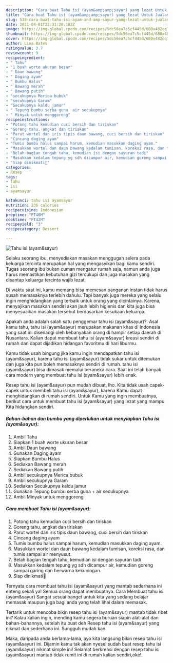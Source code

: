 ```yaml
---
description: "Cara buat Tahu isi (ayam&amp;amp;sayur) yang lezat Untuk Jualan"
title: "Cara buat Tahu isi (ayam&amp;amp;sayur) yang lezat Untuk Jualan"
slug: 538-cara-buat-tahu-isi-ayam-and-amp-sayur-yang-lezat-untuk-jualan
date: 2021-04-01T22:31:20.182Z
image: https://img-global.cpcdn.com/recipes/5dc56ea7c5cf445d/680x482cq70/tahu-isi-ayamsayur-foto-resep-utama.jpg
thumbnail: https://img-global.cpcdn.com/recipes/5dc56ea7c5cf445d/680x482cq70/tahu-isi-ayamsayur-foto-resep-utama.jpg
cover: https://img-global.cpcdn.com/recipes/5dc56ea7c5cf445d/680x482cq70/tahu-isi-ayamsayur-foto-resep-utama.jpg
author: Lina Bates
ratingvalue: 3.7
reviewcount: 9
recipeingredient:
- " Tahu"
- "1 buah worte ukuran besar"
- " Daun bawang"
- " Daging ayam"
- " Bumbu Halus"
- " Bawang merah"
- " Bawang putih"
- "secukupnya Merica bubuk"
- "secukupnya Garam"
- "Secukupnya kaldu jamur"
- " Tepung bumbu serba guna  air secukupnya"
- " Minyak untuk menggoreng"
recipeinstructions:
- "Potong tahu kemudian cuci bersih dan tiriskan"
- "Goreng tahu, angkat dan tiriskan"
- "Parut wortel dan iris tipis daun bawang, cuci bersih dan tiriskan"
- "Cincang daging ayam"
- "Tumis bumbu halus sampai harum, kemudian masukkan daging ayam."
- "Masukkan wortel dan daun bawang kedalam tumisan, koreksi rasa, dan tumis sampai air menyusut."
- "Belah bagian tengah tahu, kemudian isi dengan sayuran tadi"
- "Masukkan kedalam tepung yg sdh dicampur air, kemudian goreng sampai garing dan berwarna kekuningan."
- "Siap dinikmati🥰"
categories:
- Resep
tags:
- tahu
- isi
- ayamsayur

katakunci: tahu isi ayamsayur 
nutrition: 236 calories
recipecuisine: Indonesian
preptime: "PT40M"
cooktime: "PT42M"
recipeyield: "3"
recipecategory: Dessert

---
```



![Tahu isi (ayam&amp;sayur)](https://img-global.cpcdn.com/recipes/5dc56ea7c5cf445d/680x482cq70/tahu-isi-ayamsayur-foto-resep-utama.jpg)

Selaku seorang ibu, menyediakan masakan menggugah selera pada keluarga tercinta merupakan hal yang mengasyikan bagi kamu sendiri. Tugas seorang ibu bukan cuman mengatur rumah saja, namun anda juga harus memastikan kebutuhan gizi tercukupi dan juga masakan yang disantap keluarga tercinta wajib lezat.

Di waktu  saat ini, kamu memang bisa memesan panganan instan tidak harus susah memasaknya terlebih dahulu. Tapi banyak juga mereka yang selalu ingin menghidangkan yang terbaik untuk orang yang dicintainya. Karena, menyajikan masakan sendiri akan jauh lebih higienis dan kita juga bisa menyesuaikan masakan tersebut berdasarkan kesukaan keluarga. 



Apakah anda adalah salah satu penggemar tahu isi (ayam&amp;sayur)?. Asal kamu tahu, tahu isi (ayam&amp;sayur) merupakan makanan khas di Indonesia yang saat ini disenangi oleh kebanyakan orang di hampir setiap daerah di Nusantara. Kalian dapat membuat tahu isi (ayam&amp;sayur) kreasi sendiri di rumah dan dapat dijadikan hidangan favoritmu di hari liburmu.

Kamu tidak usah bingung jika kamu ingin mendapatkan tahu isi (ayam&amp;sayur), karena tahu isi (ayam&amp;sayur) tidak sukar untuk ditemukan dan juga kita pun boleh memasaknya sendiri di rumah. tahu isi (ayam&amp;sayur) bisa dimasak memalui beraneka cara. Saat ini telah banyak cara modern yang membuat tahu isi (ayam&amp;sayur) lebih enak.

Resep tahu isi (ayam&amp;sayur) pun mudah dibuat, lho. Kita tidak usah capek-capek untuk membeli tahu isi (ayam&amp;sayur), karena Kamu dapat menghidangkan di rumah sendiri. Untuk Kamu yang ingin membuatnya, berikut cara untuk membuat tahu isi (ayam&amp;sayur) yang lezat yang mampu Kita hidangkan sendiri.

<!--inarticleads1-->

##### Bahan-bahan dan bumbu yang diperlukan untuk menyiapkan Tahu isi (ayam&amp;sayur):

1. Ambil  Tahu
1. Siapkan 1 buah worte ukuran besar
1. Ambil  Daun bawang
1. Gunakan  Daging ayam
1. Siapkan  Bumbu Halus
1. Sediakan  Bawang merah
1. Sediakan  Bawang putih
1. Ambil secukupnya Merica bubuk
1. Ambil secukupnya Garam
1. Sediakan Secukupnya kaldu jamur
1. Gunakan  Tepung bumbu serba guna + air secukupnya
1. Ambil  Minyak untuk menggoreng




<!--inarticleads2-->

##### Cara membuat Tahu isi (ayam&amp;sayur):

1. Potong tahu kemudian cuci bersih dan tiriskan
1. Goreng tahu, angkat dan tiriskan
1. Parut wortel dan iris tipis daun bawang, cuci bersih dan tiriskan
1. Cincang daging ayam
1. Tumis bumbu halus sampai harum, kemudian masukkan daging ayam.
1. Masukkan wortel dan daun bawang kedalam tumisan, koreksi rasa, dan tumis sampai air menyusut.
1. Belah bagian tengah tahu, kemudian isi dengan sayuran tadi
1. Masukkan kedalam tepung yg sdh dicampur air, kemudian goreng sampai garing dan berwarna kekuningan.
1. Siap dinikmati🥰




Ternyata cara membuat tahu isi (ayam&amp;sayur) yang mantab sederhana ini enteng sekali ya! Semua orang dapat membuatnya. Cara Membuat tahu isi (ayam&amp;sayur) Sangat sesuai banget untuk kita yang sedang belajar memasak maupun juga bagi anda yang telah lihai dalam memasak.

Tertarik untuk mencoba bikin resep tahu isi (ayam&amp;sayur) mantab tidak ribet ini? Kalau kalian ingin, mending kamu segera buruan siapin alat-alat dan bahan-bahannya, setelah itu buat deh Resep tahu isi (ayam&amp;sayur) yang nikmat dan sederhana ini. Sungguh mudah kan. 

Maka, daripada anda berlama-lama, ayo kita langsung bikin resep tahu isi (ayam&amp;sayur) ini. Dijamin kamu tak akan nyesel sudah buat resep tahu isi (ayam&amp;sayur) nikmat simple ini! Selamat berkreasi dengan resep tahu isi (ayam&amp;sayur) mantab tidak rumit ini di rumah kalian sendiri,oke!.

